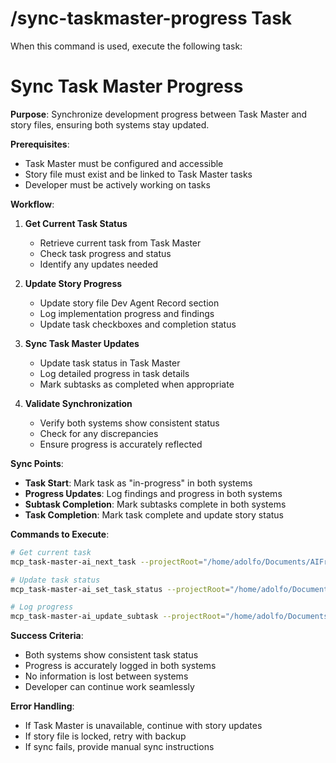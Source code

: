 # /sync-taskmaster-progress Task

When this command is used, execute the following task:

# Sync Task Master Progress

**Purpose**: Synchronize development progress between Task Master and story files, ensuring both systems stay updated.

**Prerequisites**:
- Task Master must be configured and accessible
- Story file must exist and be linked to Task Master tasks
- Developer must be actively working on tasks

**Workflow**:

1. **Get Current Task Status**
   - Retrieve current task from Task Master
   - Check task progress and status
   - Identify any updates needed

2. **Update Story Progress**
   - Update story file Dev Agent Record section
   - Log implementation progress and findings
   - Update task checkboxes and completion status

3. **Sync Task Master Updates**
   - Update task status in Task Master
   - Log detailed progress in task details
   - Mark subtasks as completed when appropriate

4. **Validate Synchronization**
   - Verify both systems show consistent status
   - Check for any discrepancies
   - Ensure progress is accurately reflected

**Sync Points**:
- **Task Start**: Mark task as "in-progress" in both systems
- **Progress Updates**: Log findings and progress in both systems
- **Subtask Completion**: Mark subtasks complete in both systems
- **Task Completion**: Mark task complete and update story status

**Commands to Execute**:
```bash
# Get current task
mcp_task-master-ai_next_task --projectRoot="/home/adolfo/Documents/AIFrontDeskTS"

# Update task status
mcp_task-master-ai_set_task_status --projectRoot="/home/adolfo/Documents/AIFrontDeskTS" --id="[task-id]" --status="[status]"

# Log progress
mcp_task-master-ai_update_subtask --projectRoot="/home/adolfo/Documents/AIFrontDeskTS" --id="[subtask-id]" --prompt="[progress-details]"
```

**Success Criteria**:
- Both systems show consistent task status
- Progress is accurately logged in both systems
- No information is lost between systems
- Developer can continue work seamlessly

**Error Handling**:
- If Task Master is unavailable, continue with story updates
- If story file is locked, retry with backup
- If sync fails, provide manual sync instructions
